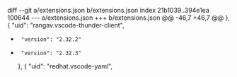 diff --git a/extensions.json b/extensions.json
index 21b1039..394e1ea 100644
--- a/extensions.json
+++ b/extensions.json
@@ -46,7 +46,7 @@
     },
     {
       "uid": "rangav.vscode-thunder-client",
-      "version": "2.32.2"
+      "version": "2.32.3"
     },
     {
       "uid": "redhat.vscode-yaml",
